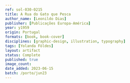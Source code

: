 ```yaml
---
ref: sol-030-0215
title: A Rua do Gato que Pesca
author_name: [Leonildo Dias]
publisher: [Publicações Europa-América]
year: y1959
origin: Portugal
formats: [book, book-cover]
disciplines: [graphic-design, illustration, typography]
tags: [Yolanda Földes]
layout: artifact
status: Complete
published: true
image_count:
date_added: 2023-06-15
batch: /porto/jun23
---
```

